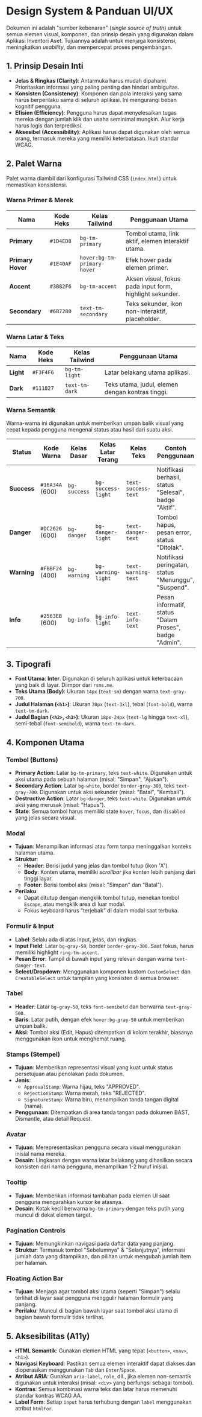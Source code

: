# Design System & Panduan UI/UX

Dokumen ini adalah "sumber kebenaran" (*single source of truth*) untuk semua elemen visual, komponen, dan prinsip desain yang digunakan dalam Aplikasi Inventori Aset. Tujuannya adalah untuk menjaga konsistensi, meningkatkan *usability*, dan mempercepat proses pengembangan.

## 1. Prinsip Desain Inti

-   **Jelas & Ringkas (Clarity)**: Antarmuka harus mudah dipahami. Prioritaskan informasi yang paling penting dan hindari ambiguitas.
-   **Konsisten (Consistency)**: Komponen dan pola interaksi yang sama harus berperilaku sama di seluruh aplikasi. Ini mengurangi beban kognitif pengguna.
-   **Efisien (Efficiency)**: Pengguna harus dapat menyelesaikan tugas mereka dengan jumlah klik dan usaha seminimal mungkin. Alur kerja harus logis dan terprediksi.
-   **Aksesibel (Accessibility)**: Aplikasi harus dapat digunakan oleh semua orang, termasuk mereka yang memiliki keterbatasan. Ikuti standar WCAG.

## 2. Palet Warna

Palet warna diambil dari konfigurasi Tailwind CSS (`index.html`) untuk memastikan konsistensi.

### Warna Primer & Merek
| Nama            | Kode Heks   | Kelas Tailwind | Penggunaan Utama                                          |
| --------------- | ----------- | -------------- | --------------------------------------------------------- |
| **Primary**     | `#1D4ED8`   | `bg-tm-primary`  | Tombol utama, link aktif, elemen interaktif utama.        |
| **Primary Hover** | `#1E40AF`   | `hover:bg-tm-primary-hover` | Efek hover pada elemen primer.                            |
| **Accent**      | `#3B82F6`   | `bg-tm-accent`   | Aksen visual, fokus pada input form, highlight sekunder.  |
| **Secondary**   | `#6B7280`   | `text-tm-secondary` | Teks sekunder, ikon non-interaktif, placeholder.          |

### Warna Latar & Teks
| Nama            | Kode Heks   | Kelas Tailwind | Penggunaan Utama                                          |
| --------------- | ----------- | -------------- | --------------------------------------------------------- |
| **Light**       | `#F3F4F6`   | `bg-tm-light`    | Latar belakang utama aplikasi.                            |
| **Dark**        | `#111827`   | `text-tm-dark`   | Teks utama, judul, elemen dengan kontras tinggi.          |

### Warna Semantik
Warna-warna ini digunakan untuk memberikan umpan balik visual yang cepat kepada pengguna mengenai status atau hasil dari suatu aksi.

| Status      | Kode Warna      | Kelas Dasar       | Kelas Latar Terang | Kelas Teks        | Contoh Penggunaan                                        |
| ----------- | --------------- | ----------------- | ------------------ | ----------------- | -------------------------------------------------------- |
| **Success** | `#16A34A` (600) | `bg-success`      | `bg-success-light` | `text-success-text` | Notifikasi berhasil, status "Selesai", badge "Aktif".    |
| **Danger**  | `#DC2626` (600) | `bg-danger`       | `bg-danger-light`  | `text-danger-text`  | Tombol hapus, pesan error, status "Ditolak".             |
| **Warning** | `#FBBF24` (400) | `bg-warning`      | `bg-warning-light` | `text-warning-text` | Notifikasi peringatan, status "Menunggu", "Suspend".     |
| **Info**    | `#2563EB` (600) | `bg-info`         | `bg-info-light`    | `text-info-text`    | Pesan informatif, status "Dalam Proses", badge "Admin".  |

## 3. Tipografi

-   **Font Utama**: **Inter**. Digunakan di seluruh aplikasi untuk keterbacaan yang baik di layar. Diimpor dari `rsms.me`.
-   **Teks Utama (Body)**: Ukuran `14px` (`text-sm`) dengan warna `text-gray-700`.
-   **Judul Halaman (`<h1>`)**: Ukuran `30px` (`text-3xl`), tebal (`font-bold`), warna `text-tm-dark`.
-   **Judul Bagian (`<h2>`, `<h3>`)**: Ukuran `18px-24px` (`text-lg` hingga `text-xl`), semi-tebal (`font-semibold`), warna `text-tm-dark`.

## 4. Komponen Utama

### Tombol (Buttons)
-   **Primary Action**: Latar `bg-tm-primary`, teks `text-white`. Digunakan untuk aksi utama pada sebuah halaman (misal: "Simpan", "Ajukan").
-   **Secondary Action**: Latar `bg-white`, border `border-gray-300`, teks `text-gray-700`. Digunakan untuk aksi sekunder (misal: "Batal", "Kembali").
-   **Destructive Action**: Latar `bg-danger`, teks `text-white`. Digunakan untuk aksi yang merusak (misal: "Hapus").
-   **State**: Semua tombol harus memiliki state `hover`, `focus`, dan `disabled` yang jelas secara visual.

### Modal
-   **Tujuan**: Menampilkan informasi atau form tanpa meninggalkan konteks halaman utama.
-   **Struktur**:
    -   **Header**: Berisi judul yang jelas dan tombol tutup (ikon 'X').
    -   **Body**: Konten utama, memiliki *scrollbar* jika konten lebih panjang dari tinggi layar.
    -   **Footer**: Berisi tombol aksi (misal: "Simpan" dan "Batal").
-   **Perilaku**:
    -   Dapat ditutup dengan mengklik tombol tutup, menekan tombol `Escape`, atau mengklik area di luar modal.
    -   Fokus keyboard harus "terjebak" di dalam modal saat terbuka.

### Formulir & Input
-   **Label**: Selalu ada di atas input, jelas, dan ringkas.
-   **Input Field**: Latar `bg-gray-50`, border `border-gray-300`. Saat fokus, harus memiliki highlight `ring-tm-accent`.
-   **Pesan Error**: Tampil di bawah input yang relevan dengan warna `text-danger-text`.
-   **Select/Dropdown**: Menggunakan komponen kustom `CustomSelect` dan `CreatableSelect` untuk tampilan yang konsisten di semua browser.

### Tabel
-   **Header**: Latar `bg-gray-50`, teks `font-semibold` dan berwarna `text-gray-500`.
-   **Baris**: Latar putih, dengan efek `hover:bg-gray-50` untuk memberikan umpan balik.
-   **Aksi**: Tombol aksi (Edit, Hapus) ditempatkan di kolom terakhir, biasanya menggunakan ikon untuk menghemat ruang.

### Stamps (Stempel)
-   **Tujuan**: Memberikan representasi visual yang kuat untuk status persetujuan atau penolakan pada dokumen.
-   **Jenis**:
    -   `ApprovalStamp`: Warna hijau, teks "APPROVED".
    -   `RejectionStamp`: Warna merah, teks "REJECTED".
    -   `SignatureStamp`: Warna biru, menampilkan tanda tangan digital (nama).
-   **Penggunaan**: Ditempatkan di area tanda tangan pada dokumen BAST, Dismantle, atau detail Request.

### Avatar
-   **Tujuan**: Merepresentasikan pengguna secara visual menggunakan inisial nama mereka.
-   **Desain**: Lingkaran dengan warna latar belakang yang dihasilkan secara konsisten dari nama pengguna, menampilkan 1-2 huruf inisial.

### Tooltip
-   **Tujuan**: Memberikan informasi tambahan pada elemen UI saat pengguna mengarahkan kursor ke atasnya.
-   **Desain**: Kotak kecil berwarna `bg-tm-primary` dengan teks putih yang muncul di dekat elemen target.

### Pagination Controls
-   **Tujuan**: Memungkinkan navigasi pada daftar data yang panjang.
-   **Struktur**: Termasuk tombol "Sebelumnya" & "Selanjutnya", informasi jumlah data yang ditampilkan, dan pilihan untuk mengubah jumlah item per halaman.

### Floating Action Bar
-   **Tujuan**: Menjaga agar tombol aksi utama (seperti "Simpan") selalu terlihat di layar saat pengguna menggulir halaman formulir yang panjang.
-   **Perilaku**: Muncul di bagian bawah layar saat tombol aksi utama di bagian bawah formulir tidak terlihat.

## 5. Aksesibilitas (A11y)

-   **HTML Semantik**: Gunakan elemen HTML yang tepat (`<button>`, `<nav>`, `<h1>`).
-   **Navigasi Keyboard**: Pastikan semua elemen interaktif dapat diakses dan dioperasikan menggunakan `Tab` dan `Enter`/`Space`.
-   **Atribut ARIA**: Gunakan `aria-label`, `role`, dll., jika elemen non-semantik digunakan untuk interaksi (misal: `<div>` yang berfungsi sebagai tombol).
-   **Kontras**: Semua kombinasi warna teks dan latar harus memenuhi standar kontras WCAG AA.
-   **Label Form**: Setiap `input` harus terhubung dengan `label` menggunakan atribut `htmlFor`.